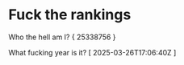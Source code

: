 # Fuck the rankings

Who the hell am I?
{ 25338756 }

What fucking year is it?
[ 2025-03-26T17:06:40Z ]
